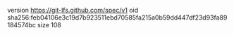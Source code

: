 version https://git-lfs.github.com/spec/v1
oid sha256:feb04106e3c19d7b923511ebd70585fa215a0b59dd447df23d93fa89184574bc
size 108
